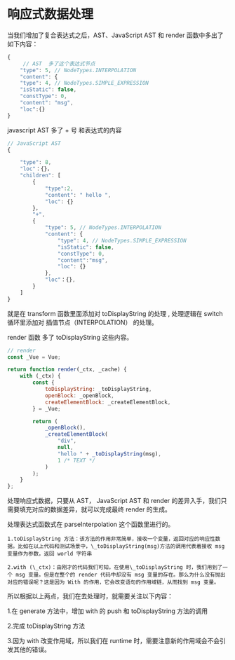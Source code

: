 # 响应式数据处理

当我们增加了复合表达式之后，AST、JavaScript AST 和 render 函数中多出了如下内容：

```javascript
{
     // AST  多了这个表达式节点
    "type": 5, // NodeTypes.INTERPOLATION
    "content": {
    "type": 4, // NodeTypes.SIMPLE_EXPRESSION
    "isStatic": false,
    "constType": 0,
    "content": "msg",
    "loc":{}
}
```

javascript AST 多了 + 号 和表达式的内容

```javascript
// JavaScript AST
{

    "type": 8,
    "loc"：{}，
    "children": [
        {
            "type":2,
            "content": " hello ",
            "loc": {}
        }，
        "+",
        {
            "type": 5, // NodeTypes.INTERPOLATION
            "content": {
                "type": 4, // NodeTypes.SIMPLE_EXPRESSION
                "isStatic": false,
                "constType": 0,
                "content":"msg",
                "loc": {}
            },
            "loc"：{},
        }
    ]
}


```

就是在 transform 函数里面添加对 toDisplayString 的处理 , 处理逻辑在 switch 循环里添加对 插值节点（INTERPOLATION） 的处理。

render 函数
多了 toDisplayString 这些内容。

```javascript
// render
const _Vue = Vue;

return function render(_ctx, _cache) {
	with (_ctx) {
		const {
			toDisplayString: _toDisplayString,
			openBlock: _openBlock,
			createElementBlock: _createElementBlock,
		} = _Vue;

		return (
			_openBlock(),
			_createElementBlock(
				"div",
				null,
				"hello " + _toDisplayString(msg),
				1 /* TEXT */
			)
		);
	}
};
```

处理响应式数据，只要从 AST， JavaScript AST 和 render 的差异入手，我们只需要填充对应的数据差异，就可以完成最终 render 的生成。

处理表达式函数式在 parseInterpolation 这个函数里进行的。

    1.toDisplayString 方法：该方法的作用非常简单，接收一个变量，返回对应的响应性数据。比如在以上代码和测试场景中，\_toDisplayString(msg)方法的调用代表着接收 msg 变量作为参数，返回 world 字符串

    2.with (\_ctx)：由刚才的代码我们可知，在使用\_toDisplayString 时，我们用到了一个 msg 变量。但是在整个的 render 代码中却没有 msg 变量的存在。那么为什么没有抛出对应的错误呢？这是因为 With 的作用，它会改变语句的作用域链，从而找到 msg 变量。

所以根据以上两点，我们在去处理时，就需要关注以下内容：

1.在 generate 方法中，增加 with 的 push 和 toDisplayString 方法的调用

2.完成 toDisplayString 方法

3.因为 with 改变作用域，所以我们在 runtime 时，需要注意新的作用域会不会引发其他的错误。
